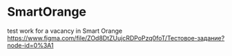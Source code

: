 # SmartOrange
test work for a vacancy in Smart Orange
https://www.figma.com/file/ZOd8DtZUujcRDPoPzq0foT/Тестовое-задание?node-id=0%3A1
